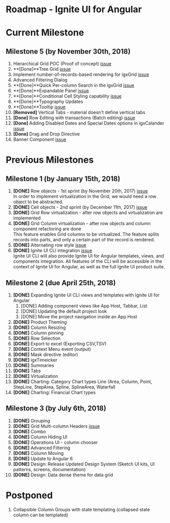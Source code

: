 # Roadmap - Ignite UI for Angular

# Current Milestone

## Milestone 5 (by November 30th, 2018)

1. Hierarchical Grid POC (Proof of concept) [issue](https://github.com/IgniteUI/igniteui-angular/issues/827)
2. **[Done]**Tree Grid [issue](https://github.com/IgniteUI/igniteui-angular/issues/2530)
3. Implement number-of-records-based rendering for igxGrid [issue](https://github.com/IgniteUI/igniteui-angular/issues/2384)
4. Advanced Filtering Dialog
5. **[Done]**Quick Per-column Search in the igxGrid [issue](https://github.com/IgniteUI/igniteui-angular/issues/542)
6. **[Done]**Expandable Panel [issue](https://github.com/IgniteUI/igniteui-angular/issues/307)
7. **[Done]**Conditional Cell Styling capability [issue](https://github.com/IgniteUI/igniteui-angular/issues/1079)
8. **[Done]**Typography Updates 
9. **[Done]**Tooltip [issue](https://github.com/IgniteUI/igniteui-angular/issues/1710)
10. **[Removed]** Vertical Tabs - material doesn't define vertical tabs 
11. **[Done]** Row Editing with transactions (Batch editing) [issue](https://github.com/IgniteUI/igniteui-angular/issues/566)
12. **[Done]** Adding Disabled Dates and Special Dates options in igxCalander [issue](https://github.com/IgniteUI/igniteui-angular/issues/1980)
13. **[Done]** Drag and Drop Directive
14. Banner Component [issue](https://github.com/IgniteUI/igniteui-angular/issues/2672)

# Previous Milestones

## Milestone 1 (by January 15th, 2018)

1. **[DONE]** Row objects - 1st sprint (by November 20th, 2017) [issue](https://github.com/IgniteUI/igniteui-angular/issues/479)  
	In order to implement virtualization in the Grid, we would need a row object to be abstracted. 
2. **[DONE]** Cell objects - 2nd sprint (by December 11th, 2017) [issue](https://github.com/IgniteUI/igniteui-angular/issues/480)  
3. **[DONE]** Grid Row virtualization - after row objects and virtualization are implemented
4. **[DONE]** Grid Column virtualization - after row objects and column component refactoring are done  
	This feature enables Grid columns to be virtualized. The feature splits records into parts, and only a certain part of the record is rendered.
5. **[DONE]** Alternating row style  [issue](https://github.com/IgniteUI/igniteui-angular/issues/489)
6. **[DONE]** Ignite UI CLI integration [issue](https://github.com/IgniteUI/ignite-ui-cli/issues/53)  
    Ignite UI CLI will also provide Ignite UI for Angular templates, views, and components integration. All features of the CLI will be accessible in the context of Ignite UI for Angular, as well as the full Ignite UI product suite.
    
## Milestone 2 (due April 25th, 2018)

1. **[DONE]** Expanding Ignite UI CLI views and templates with Ignite UI for Angular 
    1. [DONE] Adding component views like App Host, Tabbar, List
    2. [DONE] Updating the default project look
    3. [DONE] Move the project navigation inside an App Host   
2. **[DONE]** Product Theming 
3. **[DONE]** Column Resizing 
4. **[DONE]** Column pinning
5. **[DONE]** Row Selection 
6. **[DONE]** Export to excel (Exporting CSV,TSV)  
7. **[DONE]** Context Menu event (output)
8. **[DONE]** Mask directive (editor) 
9. **[DONE]** igxTimeicker
10. **[DONE]** Summaries 
11. **[DONE]** Tabs       
12. **[DONE]** Virtualization
13. **[DONE]** Charting: Category Chart types Line (Area, Column, Point, StepLine, StepArea, Spline, SplineArea, Waterfall
14. **[DONE]** Charting: Financial Chart types


## Milestone 3 (by July 6th, 2018)

1. **[DONE]** Grouping
2. **[DONE]** Grid Multi-column Headers [issue](https://github.com/IgniteUI/igniteui-angular/issues/488)
3. **[DONE]** Combo
4. **[DONE]** Column Hiding UI
5. **[DONE]** Operations UI - column chooser
6. **[DONE]** Advanced Filtering
7. **[DONE]** Column Moving
8. **[DONE]** Update to Angular 6
9. **[DONE]** Design: Release Updated Design System (Sketch UI kits, UI patterns, screens, documentation)
10. **[DONE]** Design: Data dense theme for data grid 


# Postponed
1. Collapsible Column Groups with state templating (collapsed state column can be templated)
